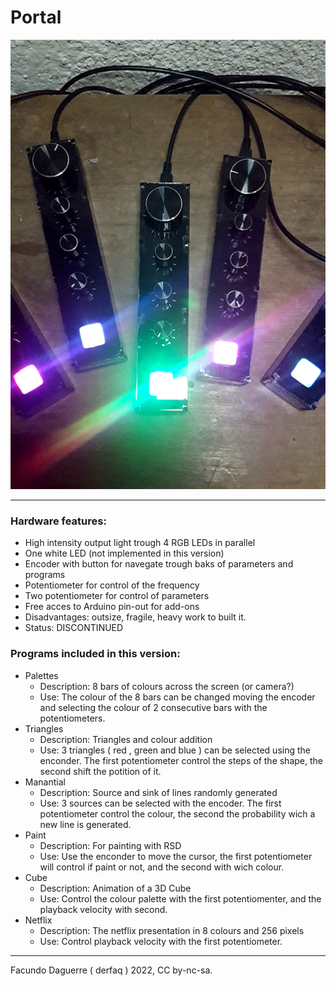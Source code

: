 # Portal

![Portada](Portales.png)

---

### Hardware features:
  - High intensity output light trough 4 RGB LEDs in parallel
  - One white LED (not implemented in this version)
  - Encoder with button for navegate trough baks of parameters and programs
  - Potentiometer for control of the frequency
  - Two potentiometer for control of parameters
  - Free acces to Arduino pin-out for add-ons
  - Disadvantages: outsize, fragile, heavy work to built it.
  - Status: DISCONTINUED

### Programs included in this version:
  - Palettes
    + Description: 8 bars of colours across the screen (or camera?)
    + Use: The colour of the 8 bars can be changed moving the encoder and selecting the colour of 2 consecutive bars with the potentiometers.
  - Triangles
    + Description: Triangles and colour addition
    + Use: 3 triangles ( red , green and blue ) can be selected using the enconder. The first potentiometer control the steps of the shape, the second shift the potition of it.
  - Manantial
    + Description: Source and sink of lines randomly generated  
    + Use: 3 sources can be selected with the encoder. The first potentiometer control the colour, the second the probability wich a new line is generated.
  - Paint 
    + Description: For painting with RSD 
    + Use: Use the enconder to move the cursor, the first potentiometer will control if paint or not, and the second with wich colour.
  - Cube
    + Description: Animation of a 3D Cube 
    + Use: Control the colour palette with the first potentiomenter, and the playback velocity with second.
  - Netflix
    + Description: The netflix presentation in 8 colours and 256 pixels 
    + Use: Control playback velocity with the first potentiometer.

---
Facundo Daguerre ( derfaq ) 2022, CC by-nc-sa.
